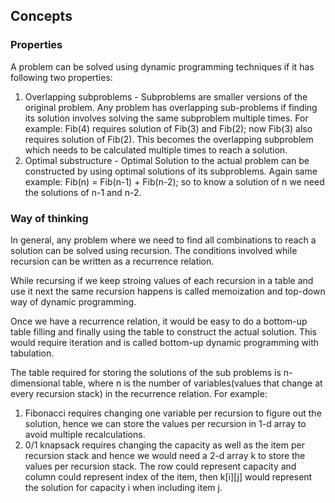 ## Concepts

### Properties
A problem can be solved using dynamic programming techniques if it has following two properties:

1. Overlapping subproblems - Subproblems are smaller versions of the original problem. Any problem has overlapping sub-problems if finding its solution involves solving the same subproblem multiple times. For example: Fib(4) requires solution of Fib(3) and Fib(2); now Fib(3) also requires solution of Fib(2). This becomes the overlapping subproblem which needs to be calculated multiple times to reach a solution.
2. Optimal substructure - Optimal Solution to the actual problem can be constructed by using optimal solutions of its subproblems. Again same example: Fib(n) = Fib(n-1) + Fib(n-2); so to know a solution of n we need the solutions of n-1 and n-2.

### Way of thinking
In general, any problem where we need to find all combinations to reach a solution can be solved using recursion. The conditions involved while recursion can be written as a recurrence relation.

While recursing if we keep stroing values of each recursion in a table and use it next the same recursion happens is called memoization and top-down way of dynamic programming. 

Once we have a recurrence relation, it would be easy to do a bottom-up table filling and finally using the table to construct the actual solution. This would require iteration and is called bottom-up dynamic programming with tabulation.

The table required for storing the solutions of the sub problems is n-dimensional table, where n is the number of variables(values that change at every recursion stack) in the recurrence relation. For example:

1. Fibonacci requires changing one variable per recursion to figure out the solution, hence we can store the values per recursion in 1-d array to avoid multiple recalculations.
2. 0/1 knapsack requires changing the capacity as well as the item per recursion stack and hence we would need a 2-d array k to store the values per recursion stack. The row could represent capacity and column could represent index of the item, then k[i][j] would represent the solution for capacity i when including item j.
